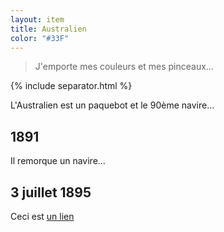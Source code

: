 ```yaml
---
layout: item
title: Australien
color: "#33F"
---
```


> J'emporte mes couleurs et mes pinceaux…

{% include separator.html %}

L'Australien est un paquebot et le 90ème navire…

1891
----

Il remorque un navire…

3 juillet 1895
--------------

Ceci est [un lien](http://wikipedia.org/)
